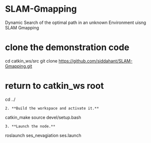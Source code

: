 # SLAM-Gmapping
Dynamic Search of the optimal path in an unknown Environment uisng SLAM Gmapping
# clone the demonstration code
cd catkin_ws/src
git clone https://github.com/siddahant/SLAM-Gmapping.git

# return to catkin_ws root
cd ../ 
```
2. **Build the workspace and activate it.**
```
catkin_make
source devel/setup.bash
```
3. **Launch the node.**
```
roslaunch ses_nevagiation ses.launch
